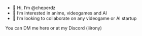 - 👋 Hi, I’m @cheperdz
- 👀 I’m interested in anime, videogames and AI 
- 💞️ I’m looking to collaborate on any videogame or AI startup 

You can DM me here or at my Discord (iiirony)

<!---
cheperdz/cheperdz is a ✨ special ✨ repository because its `README.md` (this file) appears on your GitHub profile.
You can click the Preview link to take a look at your changes.
--->
